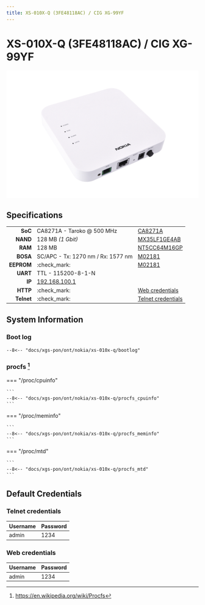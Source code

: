 ```yaml
---
title: XS-010X-Q (3FE48118AC) / CIG XG-99YF
---
```


# XS-010X-Q (3FE48118AC) / CIG XG-99YF

![XS-010X-Q](xs-010x-q/xs-010x-q.webp)

## Specifications

|             |                                                     |                      |
| ----------: | --------------------------------------------------- | -------------------- |
| __SoC__     | CA8271A - Taroko @ 500 MHz                          | [CA8271A]            |
| __NAND__    | 128 MB *(1 Gbit)*                                   | [MX35LF1GE4AB]       |
| __RAM__     | 128 MB                                              | [NT5CC64M16GP]       |
| __BOSA__    | SC/APC - Tx: 1270 nm / Rx: 1577 nm                  | [M02181]             |
| __EEPROM__  | :check_mark:                                        | [M02181]             |
| __UART__    | TTL - 115200-8-1-N                                  |                      |
| __IP__      | [192.168.100.1](http://192.168.100.1/)              |                      |
| __HTTP__    | :check_mark:                                        | [Web credentials]    |
| __Telnet__  | :check_mark:                                        | [Telnet credentials] |

 [CA8271A]: https://www.cortina-access.com/index.php/products/single-family-unit-sfu-xpon-onu
 [MX35LF1GE4AB]: https://www.mxic.com.tw/en-us/products/NAND-Flash/Serial-NAND-Flash/Pages/spec.aspx?p=MX35LF1GE4AB&m=Serial+NAND&n=PM2128&epn=MX35LF1GE4AB-Z4I
 [NT5CC64M16GP]: https://www.nanya.com/en/Product/3747/NT5CC64M16GP-DI
 [M02181]: https://www.macom.com/products/product-detail/MALD-02181
 [Web credentials]: #web-credentials
 [Telnet credentials]: #telnet-credentials

## System Information

### Boot log

```
--8<-- "docs/xgs-pon/ont/nokia/xs-010x-q/bootlog"
```

### procfs [^1]

=== "/proc/cpuinfo"


    ```
    --8<-- "docs/xgs-pon/ont/nokia/xs-010x-q/procfs_cpuinfo"
    ```

=== "/proc/meminfo"


    ```
    --8<-- "docs/xgs-pon/ont/nokia/xs-010x-q/procfs_meminfo"
    ```

=== "/proc/mtd"


    ```
    --8<-- "docs/xgs-pon/ont/nokia/xs-010x-q/procfs_mtd"
    ```

## Default Credentials

### Telnet credentials

| Username | Password       |
| -------- | -------------- |
| admin    | 1234           |

### Web credentials

| Username | Password       |
| -------- | -------------- |
| admin    | 1234           |

[^1]: <https://en.wikipedia.org/wiki/Procfs>
